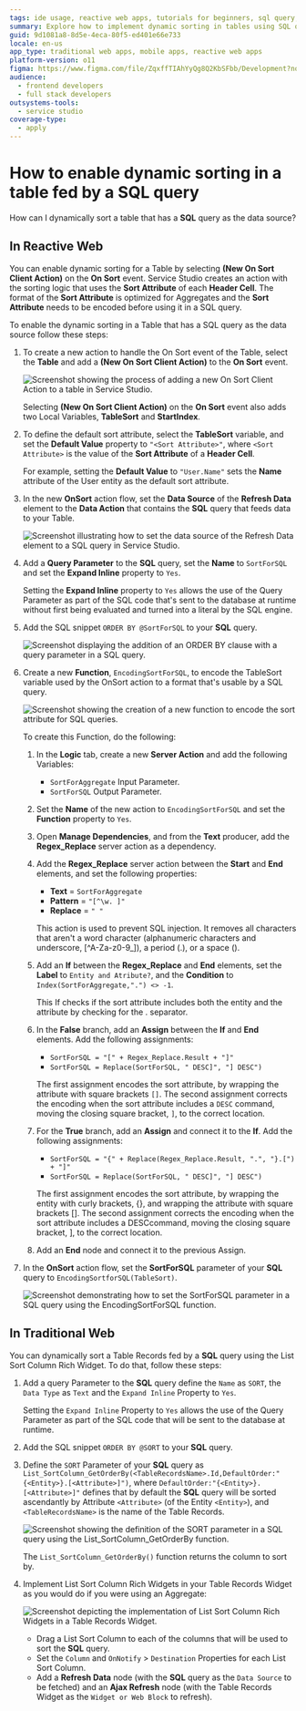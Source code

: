 ```yaml
---
tags: ide usage, reactive web apps, tutorials for beginners, sql query, dynamic sorting, data manipulation, table sorting
summary: Explore how to implement dynamic sorting in tables using SQL queries in OutSystems 11 (O11).
guid: 9d1081a8-8d5e-4eca-80f5-ed401e66e733
locale: en-us
app_type: traditional web apps, mobile apps, reactive web apps
platform-version: o11
figma: https://www.figma.com/file/ZqxffTIAhYyQg8Q2KbSFbb/Development?node-id=742:253
audience:
  - frontend developers
  - full stack developers
outsystems-tools:
  - service studio
coverage-type:
  - apply
---
```


# How to enable dynamic sorting in a table fed by a SQL query

How can I dynamically sort a table that has a **SQL** query as the data source?

## In Reactive Web

You can enable dynamic sorting for a Table by selecting **(New On Sort Client Action)** on the **On Sort** event. Service Studio creates an action with the sorting logic that uses the **Sort Attribute** of each **Header Cell**. The format of the **Sort Attribute** is optimized for Aggregates and the **Sort Attribute** needs to be encoded before using it in a SQL query.

To enable the dynamic sorting in a Table that has a SQL query as the data source follow these steps:

1. To create a new action to handle the On Sort event of the Table, select the **Table** and add a **(New On Sort Client Action)** to the **On Sort** event.

    ![Screenshot showing the process of adding a new On Sort Client Action to a table in Service Studio.](images/add-on-sort-event-ss.png "Adding On Sort Client Action")

    Selecting **(New On Sort Client Action)** on the **On Sort** event also adds two Local Variables, **TableSort** and **StartIndex**.

1. To define the default sort attribute, select the **TableSort** variable, and set the **Default Value** property to `"<Sort Attribute>"`, where `<Sort Attribute>` is the value of the **Sort Attribute** of a **Header Cell**.

    For example, setting the **Default Value** to `"User.Name"` sets the **Name** attribute of the User entity as the default sort attribute.

1. In the new **OnSort** action flow, set the **Data Source** of the **Refresh Data** element to the **Data Action** that contains the **SQL** query that feeds data to your Table.

    ![Screenshot illustrating how to set the data source of the Refresh Data element to a SQL query in Service Studio.](images/set-refresh-data-source-ss.png "Setting Refresh Data Source")

1. Add a **Query Parameter** to the **SQL** query, set the **Name** to `SortForSQL` and set the **Expand Inline** property to `Yes`.

    Setting the **Expand Inline** property to `Yes` allows the use of the Query Parameter as part of the SQL code that's sent to the database at runtime without first being evaluated and turned into a literal by the SQL engine.

1. Add the SQL snippet `ORDER BY @SortForSQL` to your **SQL** query.

    ![Screenshot displaying the addition of an ORDER BY clause with a query parameter in a SQL query.](images/order-by-query-parameter-ss.png "SQL Query Order By Parameter")

1. Create a new **Function**, `EncodingSortForSQL`, to encode the TableSort variable used by the OnSort action to a format that's usable by a SQL query.

    ![Screenshot showing the creation of a new function to encode the sort attribute for SQL queries.](images/create-new-function-encode-ss.png "Creating New Function for Encoding")

    To create this Function, do the following:

    1. In the **Logic** tab, create a new **Server Action** and add the following Variables:

        * `SortForAggregate` Input Parameter.
        * `SortForSQL` Output Parameter.

    1. Set the **Name** of the new action to `EncodingSortForSQL` and set the **Function** property to `Yes`.

    1. Open **Manage Dependencies**, and from the **Text** producer, add the **Regex_Replace** server action as a dependency.

    1. Add the **Regex_Replace** server action between the **Start** and **End** elements, and set the following properties:

        * **Text** = `SortForAggregate`
        * **Pattern** = `"[^\w. ]"`
        * **Replace** = `" "`

        <div class="warning" markdown="1">

        This action is used to prevent SQL injection. It removes all characters that aren't a word character (alphanumeric characters and underscore, [^A-Za-z0-9_]), a period (.), or a space ().

        </div>

    1. Add an **If** between the **Regex_Replace** and **End** elements, set the **Label** to `Entity and Atribute?`, and the **Condition** to `Index(SortForAggregate,".") <> -1`.

        <div class="info" markdown="1">

        This If checks if the sort attribute includes both the entity and the attribute by checking for the . separator.

        </div>

    1. In the **False** branch, add an **Assign** between the **If** and **End** elements. Add the following assignments:

        * `SortForSQL = "[" + Regex_Replace.Result + "]"`
        * `SortForSQL = Replace(SortForSQL, " DESC]", "] DESC")`

        <div class="info" markdown="1">

        The first assignment encodes the sort attribute, by wrapping the attribute with square brackets `[]`. The second assignment corrects the encoding when the sort attribute includes a `DESC` command, moving the closing square bracket, `]`, to the correct location.

        </div>

    1. For the **True** branch, add an **Assign** and connect it to the **If**. Add the following assignments:

        * `SortForSQL = "{" + Replace(Regex_Replace.Result, ".", "}.[") + "]"`
        * `SortForSQL = Replace(SortForSQL, " DESC]", "] DESC")`

        <div class="info" markdown="1">

        The first assignment encodes the sort attribute, by wrapping the entity with curly brackets, {}, and wrapping the attribute with square brackets []. The second assignment corrects the encoding when the sort attribute includes a DESCcommand, moving the closing square bracket, ], to the correct location.

        </div>

    1. Add an **End** node and connect it to the previous Assign.

1. In the **OnSort** action flow, set the **SortForSQL** parameter of your **SQL** query to `EncodingSortforSQL(TableSort)`.

    ![Screenshot demonstrating how to set the SortForSQL parameter in a SQL query using the EncodingSortForSQL function.](images/set-sql-parameter-ss.png "Setting SQL Query Parameter")

## In Traditional Web

You can dynamically sort a Table Records fed by a **SQL** query using the List Sort Column Rich Widget. To do that, follow these steps:

1. Add a query Parameter to the **SQL** query define the `Name` as `SORT`, the `Data Type` as `Text` and the `Expand Inline` Property to `Yes`.

    Setting the `Expand Inline` Property to `Yes` allows the use of the Query Parameter as part of the SQL code that will be sent to the database at runtime.

1. Add the SQL snippet `ORDER BY @SORT` to your **SQL** query.

1. Define the `SORT` Parameter of your **SQL** query as `List_SortColumn_GetOrderBy(<TableRecordsName>.Id,DefaultOrder:"{<Entity>}.[<Attribute>]")`, where `DefaultOrder:"{<Entity>}.[<Attribute>]"` defines that by default the **SQL** query will be sorted ascendantly by Attribute `<Attribute>` (of the Entity `<Entity>`), and `<TableRecordsName>` is the name of the Table Records.

    ![Screenshot showing the definition of the SORT parameter in a SQL query using the List_SortColumn_GetOrderBy function.](images/list-sort-sql-02.png "Defining SQL Query SORT Parameter")

    The `List_SortColumn_GetOrderBy()` function returns the column to sort by.

1. Implement List Sort Column Rich Widgets in your Table Records Widget as you would do if you were using an Aggregate:

    ![Screenshot depicting the implementation of List Sort Column Rich Widgets in a Table Records Widget.](images/list-sort-sql-05.png "Implementing List Sort Column Widgets")

    * Drag a List Sort Column to each of the columns that will be used to sort the **SQL** query.
    * Set the `Column` and `OnNotify` > `Destination` Properties for each List Sort Column.
    * Add a **Refresh Data** node (with the **SQL** query as the `Data Source` to be fetched) and an **Ajax Refresh** node (with the Table Records Widget as the `Widget or Web Block` to refresh).
